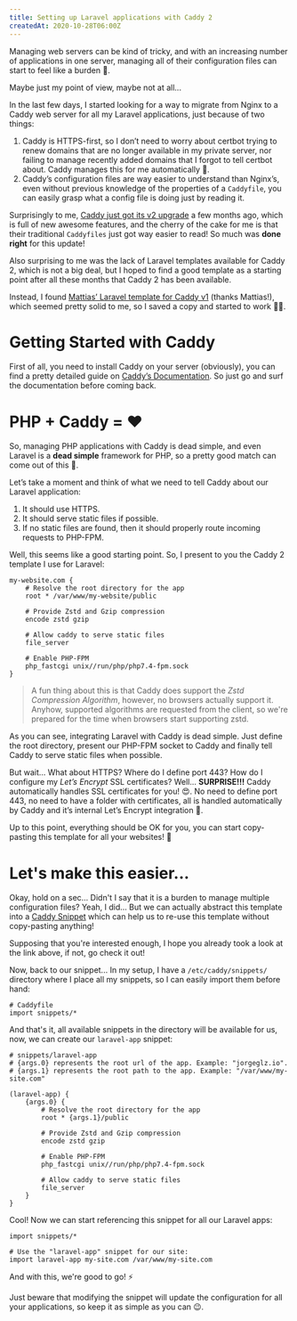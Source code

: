 ```yaml
---
title: Setting up Laravel applications with Caddy 2
createdAt: 2020-10-28T06:00Z
---
```


Managing web servers can be kind of tricky, and with an increasing number of applications in one server, managing all of their configuration files can start to feel like a burden 🥴.
<!--more-->
Maybe just my point of view, maybe not at all...

In the last few days, I started looking for a way to migrate from Nginx to a Caddy web server for all my Laravel applications, just because of two things:
1. Caddy is HTTPS-first, so I don’t need to worry about certbot trying to renew domains that are no longer available in my private server, nor failing to manage recently added domains that I forgot to tell certbot about. Caddy manages this for me automatically 💖.
2. Caddy’s configuration files are way easier to understand than Nginx’s, even without previous knowledge of the properties of a `Caddyfile`, you can easily grasp what a config file is doing just by reading it.

Surprisingly to me, [Caddy just got its v2 upgrade](https://caddyserver.com/v2) a few months ago, which is full of new awesome features, and the cherry of the cake for me is that their traditional `Caddyfiles` just got way easier to read! So much was **done right** for this update!

Also surprising to me was the lack of Laravel templates available for Caddy 2, which is not a big deal, but I hoped to find a good template as a starting point after all these months that Caddy 2 has been available.

Instead, I found [Mattias’ Laravel template for Caddy v1](https://ma.ttias.be/caddyfile-config-example-for-laravel/) (thanks Mattias!), which seemed pretty solid to me, so I saved a copy and started to work 👨‍💻.

# Getting Started with Caddy

First of all, you need to install Caddy on your server (obviously), you can find a pretty detailed guide on [Caddy’s Documentation](https://caddyserver.com/docs/). So just go and surf the documentation before coming back.

# PHP + Caddy = ❤️

So, managing PHP applications with Caddy is dead simple, and even Laravel is a **dead simple** framework for PHP, so a pretty good match can come out of this 👀.

Let’s take a moment and think of what we need to tell Caddy about our Laravel application:
1. It should use HTTPS.
2. It should serve static files if possible.
3. If no static files are found, then it should properly route incoming requests to PHP-FPM.

Well, this seems like a good starting point. So, I present to you the Caddy 2 template I use for Laravel:
```
my-website.com {
    # Resolve the root directory for the app
    root * /var/www/my-website/public

    # Provide Zstd and Gzip compression
    encode zstd gzip

    # Allow caddy to serve static files
    file_server

    # Enable PHP-FPM
    php_fastcgi unix//run/php/php7.4-fpm.sock
}
```

> A fun thing about this is that Caddy does support the _Zstd Compression Algorithm_, however, no browsers actually support it. Anyhow, supported algorithms are requested from the client, so we're prepared for the time when browsers start supporting zstd.

As you can see, integrating Laravel with Caddy is dead simple. Just define the root directory, present our PHP-FPM socket to Caddy and finally tell Caddy to serve static files when possible.

But wait... What about HTTPS? Where do I define port 443? How do I configure my _Let’s Encrypt_ SSL certificates? Well... **SURPRISE!!!** Caddy automatically handles SSL certificates for you! 😍. No need to define port 443, no need to have a folder with certificates, all is handled automatically by Caddy and it’s internal Let’s Encrypt integration 🥳.

Up to this point, everything should be OK for you, you can start copy-pasting this template for all your websites! :rocket:

# Let's make this easier...

Okay, hold on a sec... Didn't I say that it is a burden to manage multiple configuration files? Yeah, I did... But we can actually abstract this template into a [Caddy Snippet](https://caddyserver.com/docs/caddyfile/concepts#snippets) which can help us to re-use this template without copy-pasting anything!

Supposing that you're interested enough, I hope you already took a look at the link above, if not, go check it out!

Now, back to our snippet... In my setup, I have a `/etc/caddy/snippets/` directory where I place all my snippets, so I can easily import them before hand:
```
# Caddyfile
import snippets/*
```

And that's it, all available snippets in the directory will be available for us, now, we can create our `laravel-app` snippet:
```
# snippets/laravel-app
# {args.0} represents the root url of the app. Example: "jorgeglz.io".
# {args.1} represents the root path to the app. Example: "/var/www/my-site.com"

(laravel-app) {
    {args.0} {
        # Resolve the root directory for the app
        root * {args.1}/public

        # Provide Zstd and Gzip compression
        encode zstd gzip

        # Enable PHP-FPM
        php_fastcgi unix//run/php/php7.4-fpm.sock

        # Allow caddy to serve static files
        file_server
    }
}
```

Cool! Now we can start referencing this snippet for all our Laravel apps:
```
import snippets/*

# Use the "laravel-app" snippet for our site:
import laravel-app my-site.com /var/www/my-site.com
```

And with this, we're good to go! :zap:

Just beware that modifying the snippet will update the configuration for all your applications, so keep it as simple as you can :wink:.
